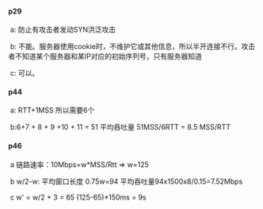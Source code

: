 #### p29

​	a:  防止有攻击者发动SYN洪泛攻击

​	b: 不能。服务器使用cookie时，不维护它或其他信息，所以半开连接不行。攻击者不知道某个服务器和某IP对应的初始序列号，只有服务器知道

​	c: 可以。

#### p44

​	a:  RTT+1MSS  所以需要6个

​	b:6+7 + 8 + 9 +10 + 11 = 51  平均吞吐量 51MSS/6RTT = 8.5 MSS/RTT

#### p46

​	a  链路速率：10Mbps=w*MSS/Rtt  =>  w=125

​    b  w/2-w: 平均窗口长度 0.75w=94 平均吞吐量94x1500x8/0.15=7.52Mbps

​	c  w' = w/2 + 3 = 65   (125-65)*150ms = 9s 